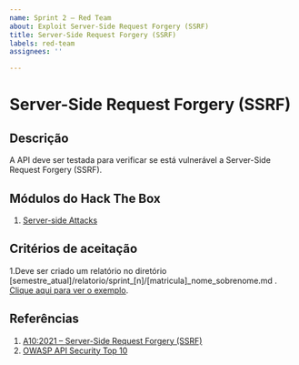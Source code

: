 ```yaml
---
name: Sprint 2 – Red Team
about: Exploit Server-Side Request Forgery (SSRF)
title: Server-Side Request Forgery (SSRF)
labels: red-team
assignees: ''

---
```


# Server-Side Request Forgery (SSRF)
## Descrição

A API deve ser testada para verificar se está vulnerável a Server-Side Request Forgery (SSRF).

## Módulos do Hack The Box

1. [Server-side Attacks](https://academy.hackthebox.com/module/details/145)



## Critérios de aceitação
1.Deve ser criado um relatório no diretório [semestre_atual]/relatorio/sprint_[n]/[matricula]_nome_sobrenome.md . [Clique aqui para ver o exemplo](https://github.com/FGA-GCES/OWASP/blob/main/2024.2/relatorio/sprint_1/180011472_Rodolfo_Neves.md).

## Referências

1. [A10:2021 – Server-Side Request Forgery (SSRF)](https://owasp.org/Top10/A10_2021-Server-Side_Request_Forgery_%28SSRF%29/)
2. [OWASP API Security Top 10](https://owasp.org/www-project-api-security/)
